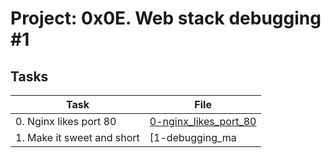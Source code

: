 # Project: 0x0E. Web stack debugging #1

## Tasks

| Task | File |
| ---- | ---- |
| 0. Nginx likes port 80 | [0-nginx_likes_port_80](./0-nginx_likes_port_80) |
| 1. Make it sweet and short | [1-debugging_ma